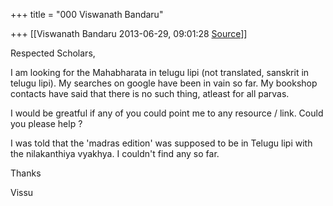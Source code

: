 +++
title = "000 Viswanath Bandaru"

+++
[[Viswanath Bandaru	2013-06-29, 09:01:28 [Source](https://groups.google.com/g/samskrita/c/Ok69FE-k2hU)]]



Respected Scholars,

  

I am looking for the Mahabharata in telugu lipi (not translated, sanskrit in telugu lipi). My searches on google have been in vain so far. My bookshop contacts have said that there is no such thing, atleast for all parvas.

  

I would be greatful if any of you could point me to any resource / link. Could you please help ?

  

I was told that the 'madras edition' was supposed to be in Telugu lipi with the nilakanthiya vyakhya. I couldn't find any so far.

  

Thanks

Vissu

